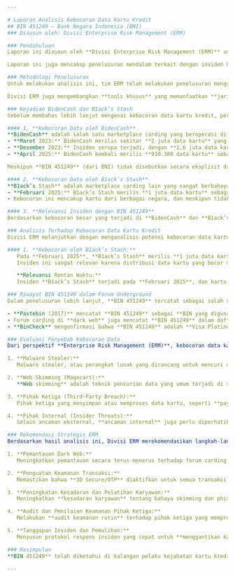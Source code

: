 ```yaml
---

# Laporan Analisis Kebocoran Data Kartu Kredit  
## BIN 451249 – Bank Negara Indonesia (BNI)  
### Disusun oleh: Divisi Enterprise Risk Management (ERM)

### Pendahuluan  
Laporan ini disusun oleh **Divisi Enterprise Risk Management (ERM)** untuk melakukan analisis terhadap potensi kebocoran data kartu kredit yang berawalan **BIN 451249**, yang diterbitkan oleh **Bank Negara Indonesia (BNI)** untuk kartu **Visa Platinum Credit**. Fokus dari laporan ini adalah untuk mengidentifikasi potensi risiko terkait dengan kebocoran data kartu, serta mengevaluasi dampak yang dapat timbul terhadap organisasi, baik dari sisi finansial, operasional, maupun reputasional.

Laporan ini juga mencakup penelusuran mendalam terkait dengan insiden kebocoran data besar yang terjadi dalam **dark web** dan platform terkait, serta mengaitkan kebocoran data kartu dengan potensi penyalahgunaan yang dapat terjadi beberapa bulan setelah kebocoran.

### Metodologi Penelusuran  
Untuk melakukan analisis ini, tim ERM telah melakukan penelusuran menggunakan berbagai sumber terbuka dan publik, termasuk mesin pencari (Google/Bing), situs paste publik seperti Pastebin, forum **dark web**, serta mesin pencari **OSINT** (Open Source Intelligence) seperti **DeHashed**, **Intelligence X**, dan **Leak-Lookup**. Penelusuran ini bertujuan untuk menemukan data atau jejak nomor kartu **451249********** dan mengidentifikasi potensi kebocoran terkait.

Divisi ERM juga mengembangkan **tools khusus** yang memanfaatkan **jaringan Onion (Tor)** untuk mencari informasi terkait kebocoran data kartu kredit di **dark web**. Tools ini dirancang untuk melakukan pencarian secara lebih mendalam dengan menggabungkan **teknik dorking** untuk menemukan informasi terkait jual beli data, **carding**, dan aktivitas penipuan lainnya yang mungkin terdaftar di platform yang lebih sulit dijangkau oleh pencarian umum.

### Kejadian BidenCash dan B1ack’s Stash  
Sebelum membahas lebih lanjut mengenai kebocoran data kartu kredit, perlu dijelaskan terlebih dahulu dua kejadian besar yang melibatkan kebocoran data kartu dalam skala besar, yaitu **BidenCash** dan **B1ack’s Stash**. Kedua insiden ini memiliki relevansi tinggi karena menjadi sumber utama dari kebocoran data kartu yang dapat berisiko bagi pihak-pihak yang terlibat, termasuk **Bank Negara Indonesia (BNI)**.

#### 1. **Kebocoran Data oleh BidenCash**  
**BidenCash** adalah salah satu marketplace carding yang beroperasi di **dark web** dan dikenal karena kebocoran data kartu dalam jumlah besar.  
- **Maret 2023:** BidenCash merilis sekitar **2 juta data kartu** yang dicuri secara gratis di forum gelap sebagai promosi. Data yang bocor mencakup **PAN (Primary Account Number)**, **CVV** (Card Verification Value), dan **tanggal kedaluwarsa** kartu. Informasi ini juga mencakup identitas pemilik kartu dan sering digunakan untuk melakukan transaksi penipuan.
- **Desember 2023:** Insiden serupa terjadi, dengan **1,6 juta data kartu** yang bocor dalam bentuk **plaintext**, yang lebih rentan disalahgunakan.
- **April 2025:** BidenCash kembali merilis **910.380 data kartu** sebagai bagian dari promosi untuk menarik perhatian di pasar gelap.

Meskipun **BIN 451249** (dari BNI) tidak disebutkan secara eksplisit dalam laporan kebocoran ini, mengingat skala besar kebocoran dan distribusi data yang luas, **kemungkinan besar kartu BNI (dengan BIN 451249)** turut terdampak. Terlebih lagi, kartu dengan **BIN 451249** yang merupakan kartu **Visa Platinum Credit** dari BNI sering kali disalahgunakan dalam transaksi penipuan, mengingat data kartu tersebut dicuri melalui teknik **web skimming** atau dari platform yang kurang aman.

#### 2. **Kebocoran Data oleh B1ack’s Stash**  
**B1ack’s Stash** adalah marketplace carding lain yang sangat berbahaya dan beroperasi di **dark web**.  
- **Februari 2025:** B1ack’s Stash merilis **1 juta data kartu** sebagai bagian dari promosi. Data yang bocor mencakup **PAN**, **CVV2**, **tanggal kedaluwarsa**, serta informasi pemilik kartu yang lebih mendalam, seperti nama, alamat, tanggal lahir, email, nomor telepon, dan informasi lainnya.  
- Kebocoran ini mencakup kartu dari berbagai negara, dan meskipun tidak ada data yang teridentifikasi dari **BIN 451249 (BNI)**, sangat mungkin bahwa kartu dari **BNI** turut terdampak mengingat skala kebocoran tersebut.

#### 3. **Relevansi Insiden dengan BIN 451249**  
Berdasarkan kebocoran besar yang terjadi di **BidenCash** dan **B1ack’s Stash**, ada kemungkinan kuat bahwa kartu dengan **BIN 451249** yang diterbitkan oleh **BNI** turut terdampak oleh kebocoran tersebut, meskipun nomor kartu yang spesifik tidak dapat diidentifikasi. Hal ini menandakan bahwa **kartu dengan BIN 451249** berisiko lebih tinggi untuk digunakan dalam transaksi penipuan, mengingat keduanya merupakan platform yang dikenal karena distribusi massal data kartu curian untuk penipuan.

### Analisis Terhadap Kebocoran Data Kartu Kredit  
Divisi ERM melanjutkan dengan menganalisis potensi kebocoran data kartu kredit lebih lanjut, berdasarkan dua insiden besar yang terjadi di **BidenCash** dan **B1ack’s Stash**.

#### 1. **Kebocoran oleh B1ack’s Stash:**  
   Pada **Februari 2025**, **B1ack’s Stash** merilis **1 juta data kartu** sebagai bagian dari strategi promosi mereka. Data yang bocor meliputi informasi lengkap mengenai kartu, seperti **PAN (16 digit)**, **tanggal kedaluwarsa**, **CVV2**, serta informasi sensitif lainnya termasuk nama pemegang kartu, alamat, tanggal lahir, email, nomor telepon, bahkan **IP address dan User-Agent** yang digunakan saat transaksi.  
   Insiden ini sangat relevan karena distribusi data kartu yang bocor mencakup berbagai negara, dan meskipun nomor kartu spesifik dengan **BIN 451249 (BNI)** belum teridentifikasi dalam dump ini, ada kemungkinan besar bahwa kartu BNI turut terdampak mengingat skala kebocoran tersebut.

   **Relevansi Rentan Waktu:**  
   Insiden **B1ack’s Stash** terjadi pada **Februari 2025**, dan kartu dengan **BIN 451249** yang bocor mungkin saja digunakan dalam transaksi yang terjadi pada periode berikutnya. Korelasi ini **mungkin berasal dari insiden kebocoran tersebut**, mengingat adanya transaksi penipuan yang terdeteksi pada **April 2025**. Hal ini menyoroti pentingnya **rentang waktu** yang dapat terjadi antara kebocoran data dan pemanfaatannya untuk transaksi penipuan. Meskipun kebocoran terjadi beberapa bulan sebelumnya, data kartu yang bocor tetap dapat dimanfaatkan dalam waktu yang lebih lama untuk transaksi yang mencurigakan.

### Riwayat BIN 451249 dalam Forum Underground  
Dalam penelusuran lebih lanjut, **BIN 451249** tercatat sebagai salah satu **BIN cardable** yang sering muncul dalam forum carding underground. Sejak **2017**, **BIN 451249** telah dikenal di kalangan pelaku kejahatan siber sebagai BIN yang **rentan untuk disalahgunakan** dalam transaksi penipuan, terutama pada merchant yang tidak memiliki sistem deteksi penipuan yang ketat.

- **Pastebin (2017)** mencatat **BIN 451249** sebagai **BIN yang digunakan di situs e-commerce** seperti **Agoda**, yang menunjukkan bahwa sejak 2017, kartu BNI sudah dianggap **rentan terhadap carding** di beberapa situs.
- Forum carding di **dark web** juga mencatat **BIN 451249** dalam daftar **“BIN rekomendasi”**, yang menunjukkan bahwa **kartu ini sering digunakan oleh pelaku fraud** untuk melakukan transaksi penipuan.
- **BinCheck** mengonfirmasi bahwa **BIN 451249** adalah **Visa Platinum Credit** yang diterbitkan oleh **BNI**. Ini mengonfirmasi bahwa **BIN ini berasal dari Indonesia** dan sering muncul di forum carding sebagai target transaksi.

### Evaluasi Penyebab Kebocoran Data  
Dari perspektif **Enterprise Risk Management (ERM)**, kebocoran data kartu dengan **BIN 451249** dapat disebabkan oleh beberapa faktor yang berpotensi menjadi sumber kebocoran data. Beberapa kemungkinan penyebab kebocoran data ini meliputi:

1. **Malware Stealer:**  
   Malware stealer, atau perangkat lunak yang dirancang untuk mencuri data kartu dari perangkat pengguna, adalah salah satu penyebab utama kebocoran data kartu. Jenis malware ini sering kali disusupkan melalui lampiran email phishing atau situs web yang tidak aman. Begitu terpasang, malware ini dapat mengumpulkan informasi sensitif seperti nomor kartu, CVV, dan tanggal kedaluwarsa yang kemudian dikirimkan ke server peretas. Kebocoran semacam ini sulit dideteksi sampai transaksi penipuan terjadi.

2. **Web Skimming (Magecart):**  
   **Web skimming** adalah teknik pencurian data yang umum terjadi di situs e-commerce yang telah terinfeksi malware berbasis JavaScript. Malware ini biasanya disisipkan pada halaman pembayaran online untuk mencuri data kartu saat nasabah melakukan transaksi. Dengan cara ini, informasi kartu yang dimasukkan oleh nasabah pada saat melakukan pembelian dapat dicuri dan disalahgunakan. Kejadian ini relevan mengingat beberapa insiden kebocoran besar, seperti yang terjadi pada **B1ack’s Stash**, diyakini berasal dari praktik web skimming.

3. **Pihak Ketiga (Third-Party Breach):**  
   Pihak ketiga yang menyimpan atau memproses data kartu, seperti **payment gateway**, **platform e-commerce**, atau penyedia layanan pembayaran lainnya, juga dapat menjadi sumber kebocoran data kartu. Jika pihak ketiga tersebut mengalami pelanggaran keamanan, data kartu yang disimpan atau diproses dapat bocor. Kebocoran ini lebih berisiko karena data yang dicuri biasanya lebih tersembunyi, sehingga sulit untuk mendeteksinya sebelum kerugian terjadi.

4. **Pihak Internal (Insider Threats):**  
   Selain ancaman eksternal, **ancaman internal** juga perlu diperhatikan. Pihak internal yang memiliki akses terhadap data kartu, seperti karyawan yang bekerja di sistem keamanan atau operasional perusahaan, bisa saja dengan sengaja atau tidak sengaja mengekspos data sensitif. Misalnya, karyawan yang tidak terlatih dengan baik tentang kebijakan keamanan data dapat melakukan kesalahan yang mengarah pada kebocoran. Oleh karena itu, penting untuk memastikan bahwa kontrol keamanan yang ketat diterapkan pada akses internal terhadap data sensitif.

### Rekomendasi Strategis ERM  
Berdasarkan hasil analisis ini, Divisi ERM merekomendasikan langkah-langkah berikut untuk mengelola risiko kebocoran kartu kredit yang berpotensi terjadi:

1. **Pemantauan Dark Web:**  
   Meningkatkan pemantauan secara terus-menerus terhadap forum carding dan **dark web** guna mendeteksi peredaran data kartu yang melibatkan **BIN 451249**. Ini termasuk bekerjasama dengan penyedia layanan intelijen ancaman untuk **memantau forum gelap**.

2. **Penguatan Keamanan Transaksi:**  
   Memastikan bahwa **3D Secure/OTP** diaktifkan untuk semua transaksi kartu yang dilakukan oleh perusahaan. Hal ini dapat membantu mencegah penyalahgunaan meskipun data kartu telah bocor.

3. **Peningkatan Kesadaran dan Pelatihan Karyawan:**  
   Meningkatkan **kesadaran karyawan** tentang bahaya skimming dan phishing, serta cara mengenali potensi serangan yang bisa mencuri informasi kartu mereka.

4. **Audit dan Penilaian Keamanan Pihak Ketiga:**  
   Melakukan **audit keamanan rutin** terhadap pihak ketiga yang memproses atau menyimpan data kartu untuk memastikan bahwa mereka memenuhi standar keamanan data yang relevan, seperti **PCI DSS**.

5. **Tanggapan Insiden dan Pemulihan:**  
   Menyusun protokol respons insiden yang cepat untuk **menggantikan kartu yang bocor** dan melaporkan kebocoran data kepada pihak yang berwenang.

### Kesimpulan  
**BIN 451249** telah diketahui di kalangan pelaku kejahatan kartu kredit sebagai **BIN yang rentan terhadap penyalahgunaan**. Meskipun nomor kartu yang dianalisis tidak ditemukan dalam kebocoran data secara eksplisit, temuan ini menunjukkan bahwa **kartu dengan BIN 451249** berisiko lebih tinggi terkena serangan carding dan penyalahgunaan. Oleh karena itu, sangat penting untuk **memantau peredaran data kartu secara berkelanjutan** dan memastikan langkah-langkah keamanan yang lebih ketat diterapkan untuk melindungi data kartu dari potensi kebocoran di masa depan.

---
```


